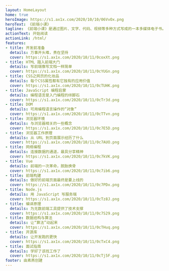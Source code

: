 ```yaml
---
layout: HomeLayout
home: true
heroImage: https://s1.ax1x.com/2020/10/10/06VvOx.png
heroText: 《前端小课》
tagline: 《前端小课》是通过图片、文字、代码、视频等多种方式写成的一本多媒体电子书。全书分为不同的小书，每本小书旨在讲透一个知识点。比如 CSS布局、JavaScript基础、动画。以最基础的编程知识为起点，即使不懂编程的小白也能够通过本书学会编程，顺利进入互联网行业。本书最大的特色是通过公众号+图书+网站形成一个闭环。读者可通过公众号实时获得最新的前端知识，并与作者实时互动；通过图书可以系统地学习前端知识，对前端知识形成一个整体的认识；通过网站可看到代码的实现运行效果。
actionText: 开始阅读
actionLink: /html/
features:
- title: 开发前准备
  details: 万事开头难，贵在坚持
  cover: https://s1.ax1x.com/2020/10/11/0coxXt.png
- title: HTML 踏入前端大门
  details: 写前端像写文档一样简单
  cover: https://s1.ax1x.com/2020/10/11/0cYUGn.png
- title: CSS之网页的化妆品
  details: 每个CSS属性都有它独有的应用价值
  cover: https://s1.ax1x.com/2020/10/11/0cTUHK.png
- title: JavaScript 编程启蒙
  details: 编程语言是入门编程的绊脚石
  cover: https://s1.ax1x.com/2020/10/11/0cTr3d.png
- title: DOM
  details: 可用编程语言操作的“对象”
  cover: https://s1.ax1x.com/2020/10/11/0cTTvn.png
- title: 浏览器环境
  details: 与浏览器相关的一些概念
  cover: https://s1.ax1x.com/2020/10/11/0c7E5D.png
- title: 浏览器工作原理
  details: 从 URL 到页面展示经历了什么
  cover: https://s1.ax1x.com/2020/10/11/0c7AUO.png
- title: 网络编程
  details: 连接数据的通道，最具分享精神
  cover: https://s1.ax1x.com/2020/10/11/0c7kVK.png
- title: Vue
  details: 前端的一次革命，脱胎换骨
  cover: https://s1.ax1x.com/2020/10/11/0c7ib6.png
- title: 前端构建
  details: 做好的前端页面最终是要上线的
  cover: https://s1.ax1x.com/2020/10/11/0c7PDx.png
- title: Node.js
  details: 用 JavaScript 写服务端
  cover: https://s1.ax1x.com/2020/10/11/0cTz8J.png
- title: 编译原理
  details: 为无数前端工具提供了技术支撑
  cover: https://s1.ax1x.com/2020/10/11/0c7S29.png
- title: 数据结构与算法
  details: 让“算法”动起来
  cover: https://s1.ax1x.com/2020/10/11/0cTHuq.png
- title: 开源库
  details: 让开发跑的更快
  cover: https://s1.ax1x.com/2020/10/11/0cTxC4.png
- title: 面试指南
  details: 学好了该找工作了
  cover: https://s1.ax1x.com/2020/10/11/0cTj5F.png
footer: 由素燕创建
---
```


